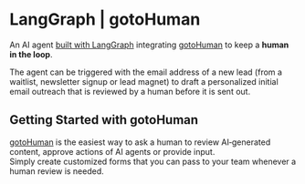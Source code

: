 # LangGraph | gotoHuman

An AI agent [built with LangGraph](https://langchain-ai.github.io/langgraphjs/) integrating [gotoHuman](https://gotohuman.com) to keep a **human in the loop**.  

The agent can be triggered with the email address of a new lead (from a waitlist, newsletter signup or lead magnet) to draft a personalized initial email outreach that is reviewed by a human before it is sent out.

## Getting Started with gotoHuman

[gotoHuman](https://gotohuman.com) is the easiest way to ask a human to review AI‑generated content, approve actions of AI agents or provide input.  
Simply create customized forms that you can pass to your team whenever a human review is needed. 